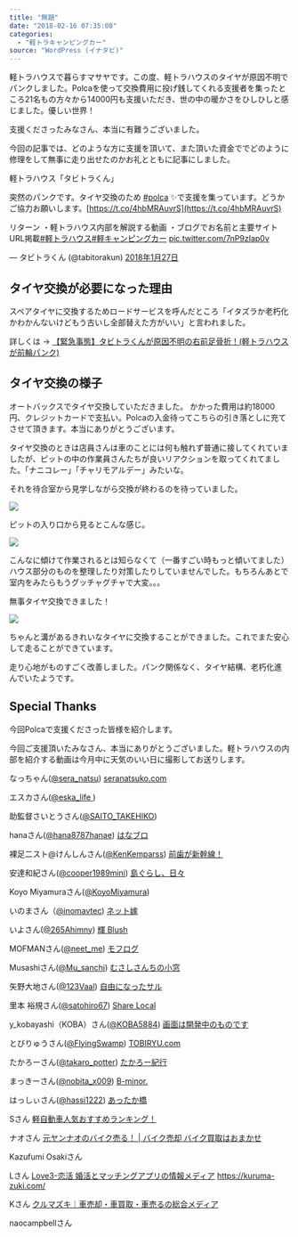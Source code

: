 ```yaml
---
title: "無題"
date: "2018-02-16 07:35:08"
categories:
  - "軽トラキャンピングカー"
source: "WordPress (イナタビ)"
---
```


軽トラハウスで暮らすマサヤです。この度、軽トラハウスのタイヤが原因不明でパンクしました。Polcaを使って交換費用に投げ銭してくれる支援者を集ったところ21名もの方々から14000円も支援いただき、世の中の暖かさをひしひしと感じました。優しい世界！

支援くださったみなさん、本当に有難うございました。

今回の記事では、どのような方に支援を頂いて、また頂いた資金ででどのように修理をして無事に走り出せたのかお礼とともに記事にしました。
> 
軽トラハウス「タビトラくん」

突然のパンクです。タイヤ交換のため [#polca](https://twitter.com/hashtag/polca?src=hash&ref_src=twsrc%5Etfw) ✨で支援を集っています。どうかご協力お願いします。[https://t.co/4hbMRAuvrS](https://t.co/4hbMRAuvrS)

リターン
・軽トラハウス内部を解説する動画
・ブログでお名前と主要サイトURL掲載[#軽トラハウス](https://twitter.com/hashtag/%E8%BB%BD%E3%83%88%E3%83%A9%E3%83%8F%E3%82%A6%E3%82%B9?src=hash&ref_src=twsrc%5Etfw)[#軽キャンピングカー](https://twitter.com/hashtag/%E8%BB%BD%E3%82%AD%E3%83%A3%E3%83%B3%E3%83%94%E3%83%B3%E3%82%B0%E3%82%AB%E3%83%BC?src=hash&ref_src=twsrc%5Etfw) [pic.twitter.com/7nP9zIap0v](https://t.co/7nP9zIap0v)

— タビトラくん (@tabitorakun) [2018年1月27日](https://twitter.com/tabitorakun/status/957392419250569217?ref_src=twsrc%5Etfw)

## タイヤ交換が必要になった理由

スペアタイヤに交換するためロードサービスを呼んだところ「イタズラか老朽化かわかんないけどもう古いし全部替えた方がいい」と言われました。

詳しくは
→ [【緊急事態】タビトラくんが原因不明の右前足骨折！(軽トラハウスが前輪パンク)](http://www.tabitorakun.com/entry/kossetu)

## タイヤ交換の様子

オートバックスでタイヤ交換していただきました。
かかった費用は約18000円、クレジットカードで支払い。Polcaの入金待ってこちらの引き落としに充てさせて頂きます。本当にありがとうございます。

タイヤ交換のときは店員さんは車のことには何も触れず普通に接してくれていましたが、ピットの中の作業員さんたちが良いリアクションを取ってくれてました。「ナニコレー」「チャリモアルデー」みたいな。

それを待合室から見学しながら交換が終わるのを待っていました。

![](https://masayamuko.com/wp/wp-content/uploads/2018/02/写真-2018-01-27-16-30-33-1024x768.jpg)

ピットの入り口から見るとこんな感じ。

![](https://masayamuko.com/wp/wp-content/uploads/2018/02/写真-2018-01-27-16-47-26-1024x768.jpg)

こんなに傾けて作業されるとは知らなくて（一番すごい時もっと傾いてました）
ハウス部分のものを整理したり対策したりしていませんでした。もちろんあとで室内をみたらもうグッチャグチャで大変。。。

無事タイヤ交換できました！

![](https://masayamuko.com/wp/wp-content/uploads/2018/02/写真-2018-01-27-16-59-58-1-1024x768.jpg)

ちゃんと溝があるきれいなタイヤに交換することができました。これでまた安心して走ることができています。

走り心地がものすごく改善しました。パンク関係なく、タイヤ結構、老朽化進んでいたようです。

## Special Thanks

今回Polcaで支援くださった皆様を紹介します。

今回ご支援頂いたみなさん、本当にありがとうございました。軽トラハウスの内部を紹介する動画は今月中に天気のいい日に撮影してお送りします。

なっちゃん([@sera_natsu](https://twitter.com/sera_natsu))
[seranatsuko.com](https://seranatsuko.com/)

エスカさん([@eska_life ](https://twitter.com/eska_life))

助監督さいとうさん([@SAITO_TAKEHIKO](https://twitter.com/SAITO_TAKEHIKO))

hanaさん([@hana8787hanae](https://twitter.com/hana8787hanae))
[はなブロ](https://hanaeblog.com/)

裸足二スト@けんしんさん([@KenKemparss](https://twitter.com/KenKemparss))
[前歯が新幹線！](http://kenkenshin.com/)

安達和紀さん([@cooper1989mini](https://twitter.com/cooper1989mini))
[島ぐらし、日々](http://shimagura.hatenablog.com/)

Koyo Miyamuraさん([@KoyoMiyamura](https://twitter.com/KoyoMiyamura))

いのまさん（[@inomavtec](https://twitter.com/inomavtec))
[ネット嫁](https://netoyome.com/)

いよさん([@265Ahimny](https://twitter.com/265Ahimny))
[輝 Blush](http://iyo.hatenablog.com/)

MOFMANさん([@neet_me](https://twitter.com/neet_me))
[モフログ](https://t.co/uZY7c5FJ4m)

Musashiさん([@Mu_sanchi](https://twitter.com/Mu_sanchi))
[むさしさんちの小窓](https://fuzitaryoto.com)

矢野大地さん([@123Vaal](https://twitter.com/123Vaal))
[自由になったサル](http://yanodaichi.com/)

里本 裕規さん([@satohiro67](https://twitter.com/satohiro67))
[Share Local](http://www.hironorisatomoto.jp/)

y_kobayashi（KOBA）さん([@KOBA5884](https://twitter.com/KOBA5884))
[画面は開発中のものです](http://koba5884.com/)

とびりゅうさん([@FlyingSwamp](https://twitter.com/FlyingSwamp))
[TOBIRYU.com ](http://TOBIRYU.com)

たかろーさん([@takaro_potter](https://twitter.com/takaro_potter))
[たかろー紀行](https://t.co/VxKsOSVu8H)

まっきーさん([@nobita_x009](https://twitter.com/nobita_x009))
[B-minor.](https://b-masaki.me/)

はっしぃさん([@hassi1222](https://twitter.com/hassi1222))
[あったか橋](https://warm-bridge.com/)

Sさん
[軽自動車人気おすすめランキング！ ](https://k-car.link/)

ナオさん
[元ヤンナオのバイク売る！ | バイク売却 バイク買取はおまかせ](https://xn--kck3cuduc554v.com/) 

Kazufumi Osakiさん

Lさん
[Love3-恋活 婚活とマッチングアプリの情報メディア](https://net-renai.net/) 
https://kuruma-zuki.com/ 

Kさん
[クルマズキ｜車売却・車買取・車売るの総合メディア](https://kuruma-zuki.com)

naocampbellさん
